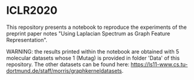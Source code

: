 # ICLR2020

This repository presents a notebook to reproduce the experiments of the preprint paper notes "Using Laplacian Spectrum as Graph Feature Representation".

WARNING: the results printed within the notebook are obtained with 5 molecular datasets whose 1 (Mutag) is provided in folder 'Data' of this repository. The other datasets can be found here: https://ls11-www.cs.tu-dortmund.de/staff/morris/graphkerneldatasets. 
